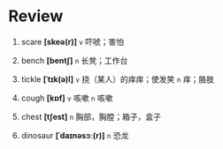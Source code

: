 # Review
1. scare **[skeə(r)]** `v` 吓唬；害怕

2. bench **[bentʃ]** `n` 长凳；工作台

3. tickle **[ˈtɪk(ə)l]** `v` 挠（某人）的痒痒；使发笑 `n` 痒；胳肢

4. cough **[kɒf]** `v` 咳嗽 `n` 咳嗽

5. chest **[tʃest]** `n` 胸部，胸膛；箱子，盒子

6. dinosaur **[ˈdaɪnəsɔː(r)]** `n` 恐龙

